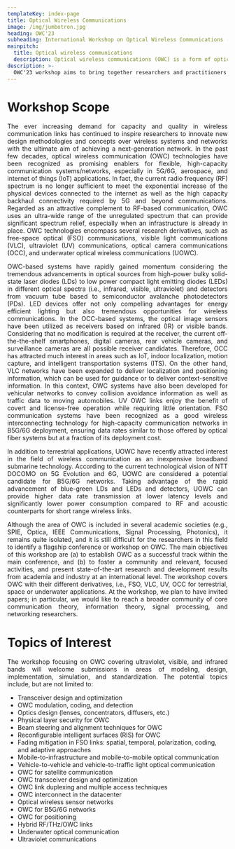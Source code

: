 ```yaml
---
templateKey: index-page
title: Optical Wireless Communications
image: /img/jumbotron.jpg
heading: OWC'23
subheading: International Workshop on Optical Wireless Communications (OWC'23),co-located with IEEE ISCC 2023
mainpitch:
  title: Optical wireless communications
  description: Optical wireless communications (OWC) is a form of optical communication in which unguided visible, infrared (IR), or ultraviolet (UV) light is used to carry a signal.
description: >-
  OWC'23 workshop aims to bring together researchers and practitioners from academia and industry working in emerging LiFi, visible light communications (VLC) and underwater optical communications as well as the traditional wireless infrared communications (IRC) to present, share and discuss their latest research results.
---
```


# Workshop Scope

<p align="justify">
The ever increasing demand for capacity and quality in wireless communication links has continued to inspire researchers to innovate new design methodologies and concepts over wireless systems and networks with the ultimate aim of achieving a next-generation network. In the past few decades, optical wireless communication (OWC) technologies have been recognized as promising enablers for flexible, high-capacity communication systems/networks, especially in 5G/6G, aerospace, and internet of things (IoT) applications. In fact, the current radio frequency (RF) spectrum is no longer sufficient to meet the exponential increase of the physical devices connected to the internet as well as the high capacity backhaul connectivity required by 5G and beyond communications. Regarded as an attractive complement to RF-based communication, OWC uses an ultra-wide range of the unregulated spectrum that can provide significant spectrum relief, especially when an infrastructure is already in place. OWC technologies encompass several research derivatives, such as free-space optical (FSO) communications, visible light communications (VLC), ultraviolet (UV) communications, optical camera communications (OCC), and underwater optical wireless communications (UOWC). 
</p>
<p align="justify">
OWC-based systems have rapidly gained momentum considering the tremendous advancements in optical sources from high-power bulky solid-state laser diodes (LDs) to low power compact light emitting diodes (LEDs) in different optical spectra (i.e., infrared, visible, ultraviolet) and detectors from vacuum tube based to semiconductor avalanche photodetectors (PDs). LED devices offer not only compelling advantages for energy efficient lighting but also tremendous opportunities for wireless communications. In the OCC-based systems, the optical image sensors have been utilized as receivers based on infrared (IR) or visible bands. Considering that no modification is required at the receiver, the current off-the-the-shelf smartphones, digital cameras, rear vehicle cameras, and surveillance cameras are all possible receiver candidates. Therefore, OCC has attracted much interest in areas such as IoT, indoor localization, motion capture, and intelligent transportation systems (ITS). On the other hand, VLC networks have been expanded to deliver localization and positioning information, which can be used for guidance or to deliver context-sensitive information. In this context, OWC systems have also been developed for vehicular networks to convey collision avoidance information as well as traffic data to moving automobiles. UV OWC links enjoy the benefit of covert and license-free operation while requiring little orientation. FSO communication systems have been recognized as a good wireless interconnecting technology for high-capacity communication networks in B5G/6G deployment, ensuring data rates similar to those offered by optical fiber systems but at a fraction of its deployment cost.
</p>
<p align="justify">
In addition to terrestrial applications, UOWC have recently attracted interest in the field of wireless communication as an inexpensive broadband submarine technology. According to the current technological vision of NTT DOCOMO on 5G Evolution and 6G, UOWC are considered a potential candidate for B5G/6G networks. Taking advantage of the rapid advancement of blue-green LDs and LEDs and detectors, UOWC can provide higher data rate transmission at lower latency levels and significantly lower power consumption compared to RF and acoustic counterparts for short range wireless links.
</p>
<p align="justify">
Although the area of OWC is included in several academic societies (e.g., SPIE, Optica, IEEE Communications, Signal Processing, Photonics), it remains quite isolated, and it is still difficult for the researchers in this field to identify a flagship conference or workshop on OWC. The main objectives of this workshop are (a) to establish OWC as a successful track within the main conference, and (b) to foster a community and relevant, focused activities, and present state-of-the-art research and development results from academia and industry at an international level. The workshop covers OWC with their different derivatives, i.e., FSO, VLC, UV, OCC for terrestrial, space or underwater applications. At the workshop, we plan to have invited papers; in particular, we would like to reach a broader community of core communication theory, information theory, signal processing, and networking researchers.
</p>

# Topics of Interest
<p align="justify">
The workshop focusing on OWC covering ultraviolet, visible, and infrared bands will welcome submissions in areas of modeling, design, implementation, simulation, and standardization. The potential topics include, but are not limited to:
</p>

- Transceiver design and optimization
- OWC modulation, coding, and detection
- Optics design (lenses, concentrators, diffusers, etc.)
- Physical layer security for OWC
- Beam steering and alignment techniques for OWC
- Reconfigurable intelligent surfaces (RIS) for OWC
- Fading mitigation in FSO links: spatial, temporal, polarization, 
  coding, and adaptive approaches
- Mobile-to-infrastructure and mobile-to-mobile optical communication
- Vehicle-to-vehicle and vehicle-to-traffic light optical communication
- OWC for satellite communication
- OWC transceiver design and optimization
- OWC link duplexing and multiple access techniques
- OWC interconnect in the datacenter
- Optical wireless sensor networks
- OWC for B5G/6G networks
- OWC for positioning
- Hybrid RF/THz/OWC links
- Underwater optical communication
- Ultraviolet communications
